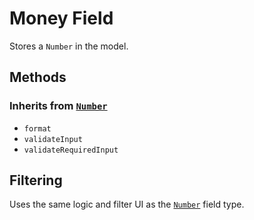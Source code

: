 # Money Field

Stores a `Number` in the model.

## Methods

### Inherits from [`Number`](../number)

* `format`
* `validateInput`
* `validateRequiredInput`

## Filtering

Uses the same logic and filter UI as the [`Number`](../number) field type.
